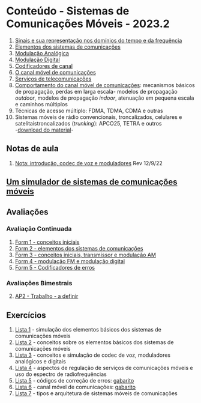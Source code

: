 # Conteúdo - Sistemas de Comunicações Móveis - 2023.2

1. [Sinais e sua representação nos domínios do tempo e da frequência](https://github.com/claytonjasilva/claytonjasilva.github.io/blob/main/siscom_aulas/sinais.md)
2. [Elementos dos sistemas de comunicações](siscom_aulas/Aula_Sinais_Modelo_SisCom.pdf)
3. [Modulação Analógica](siscom_aulas/Aula_Modulacao_Analogica.pdf)
4. [Modulação Digital](siscom_aulas/Aula_Modulacao_Digital.pdf)
5. [Codificadores de canal](siscom_aulas/Aula_Codificador_Canal.pdf)
6. [O canal móvel de comunicações](siscom_aulas/Aula_Canal_Movel.pdf)
7. [Serviços de telecomunicações](siscom_aulas/servicos.pdf)
8. [Comportamento do canal móvel de comunicações](siscom_aulas/canais.pdf): mecanismos básicos de propagação, perdas em larga escala- modelos de propagação *outdoor*, modelos de propagação *indoor*, atenuação em pequena escala e caminhos múltiplos
9. Técnicas de acesso múltiplo: FDMA, TDMA, CDMA e outras
10. Sistemas móveis de rádio convencionais, troncalizados, celulares e satelitaistroncalizados (*trunking*): APCO25, TETRA e outros  
-[download do material](https://1drv.ms/p/s!AsTd8oN7mu8pkb8NTEdBBqdbmD50OA?e=zoyUiu)-

## Notas de aula  

1. [Nota: introdução, codec de voz e moduladores](siscom_aulas/nota-intro-codec-modulador.pdf)  Rev 12/9/22

## [Um simulador de sistemas de comunicações móveis](https://github.com/claytonjasilva/simuladorSisCom)  

## Avaliações
### Avaliação Continuada
1. [Form 1 - conceitos iniciais](https://forms.gle/fApG26FpfVGc5tUs7)
2. [Form 2 - elementos dos sistemas de comunicações](https://forms.gle/fkptqabUwBeTAmjS7)
3. [Form 3 - conceitos iniciais, transmissor e modulação AM](https://forms.gle/7QW9FdMM9Q4gtdtZ7)
4. [Form 4 - modulação FM e modulação digital](https://forms.gle/t4xqZcSb7mJpviio6)
5. [Form 5 - Codificadores de erros](https://forms.gle/mCRfVPRTpXq3mHwQ9)

### Avaliações Bimestrais
2. [AP2 - Trabalho - a definir]()

## Exercícios  
1. [Lista 1](siscom_aulas/Lista1_siscom.pdf) - simulação dos elementos básicos dos sistemas de comunicações móveis  
2. [Lista 2](siscom_aulas/Lista2_siscom.pdf) - conceitos sobre os elementos básicos dos sistemas de comunicações móveis  
3. [Lista 3](siscom_aulas/Lista3_siscom.pdf) - conceitos e simulação de codec de voz, moduladores analógicos e digitais
4. [Lista 4](siscom_aulas/Lista4_siscom.pdf) - aspectos de regulação de serviços de comunicações móveis e uso do espectro de radiofrequências  
5. [Lista 5](siscom_aulas/Lista5_siscom.pdf) - códigos de correção de erros: [gabarito](siscom_aulas/Lista5_siscom_solucao.pdf)
6. [Lista 6](siscom_aulas/Lista6_siscom.pdf) - canal móvel de comunicações: [gabarito](siscom_aulas/Lista6_siscom_solucao.pdf)
7. [Lista 7](siscom_aulas/Lista7_siscom.pdf) - tipos e arquitetura de sistemas móveis de comunicações
